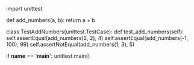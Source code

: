 import unittest

def add_numbers(a, b):
    return a + b

class TestAddNumbers(unittest.TestCase):
    def test_add_numbers(self):
        self.assertEqual(add_numbers(2, 2), 4)
        self.assertEqual(add_numbers(-1, 100), 99)
        self.assertNotEqual(add_numbers(1, 3), 5)

if __name__ == '__main__':
    unittest.main()
